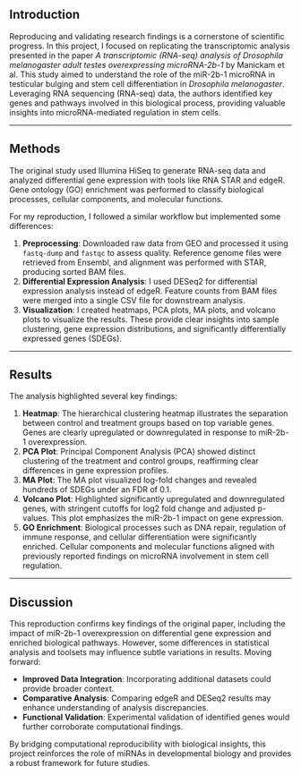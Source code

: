 ## Introduction

Reproducing and validating research findings is a cornerstone of scientific progress. In this project, I focused on replicating the transcriptomic analysis presented in the paper *A transcriptomic (RNA-seq) analysis of Drosophila melanogaster adult testes overexpressing microRNA-2b-1* by Manickam et al. This study aimed to understand the role of the miR-2b-1 microRNA in testicular bulging and stem cell differentiation in *Drosophila melanogaster*. Leveraging RNA sequencing (RNA-seq) data, the authors identified key genes and pathways involved in this biological process, providing valuable insights into microRNA-mediated regulation in stem cells.

---

## Methods

The original study used Illumina HiSeq to generate RNA-seq data and analyzed differential gene expression with tools like RNA STAR and edgeR. Gene ontology (GO) enrichment was performed to classify biological processes, cellular components, and molecular functions.

For my reproduction, I followed a similar workflow but implemented some differences:

1. **Preprocessing**: Downloaded raw data from GEO and processed it using `fastq-dump` and `fastqc` to assess quality. Reference genome files were retrieved from Ensembl, and alignment was performed with STAR, producing sorted BAM files.
2. **Differential Expression Analysis**: I used DESeq2 for differential expression analysis instead of edgeR. Feature counts from BAM files were merged into a single CSV file for downstream analysis.
3. **Visualization**: I created heatmaps, PCA plots, MA plots, and volcano plots to visualize the results. These provide clear insights into sample clustering, gene expression distributions, and significantly differentially expressed genes (SDEGs).

---

## Results

The analysis highlighted several key findings:

1. **Heatmap**: The hierarchical clustering heatmap illustrates the separation between control and treatment groups based on top variable genes. Genes are clearly upregulated or downregulated in response to miR-2b-1 overexpression.
2. **PCA Plot**: Principal Component Analysis (PCA) showed distinct clustering of the treatment and control groups, reaffirming clear differences in gene expression profiles.
3. **MA Plot**: The MA plot visualized log-fold changes and revealed hundreds of SDEGs under an FDR of 0.1.
4. **Volcano Plot**: Highlighted significantly upregulated and downregulated genes, with stringent cutoffs for log2 fold change and adjusted p-values. This plot emphasizes the miR-2b-1 impact on gene expression.
5. **GO Enrichment**: Biological processes such as DNA repair, regulation of immune response, and cellular differentiation were significantly enriched. Cellular components and molecular functions aligned with previously reported findings on microRNA involvement in stem cell regulation.

---

## Discussion

This reproduction confirms key findings of the original paper, including the impact of miR-2b-1 overexpression on differential gene expression and enriched biological pathways. However, some differences in statistical analysis and toolsets may influence subtle variations in results. Moving forward:

- **Improved Data Integration**: Incorporating additional datasets could provide broader context.
- **Comparative Analysis**: Comparing edgeR and DESeq2 results may enhance understanding of analysis discrepancies.
- **Functional Validation**: Experimental validation of identified genes would further corroborate computational findings.

By bridging computational reproducibility with biological insights, this project reinforces the role of miRNAs in developmental biology and provides a robust framework for future studies.
